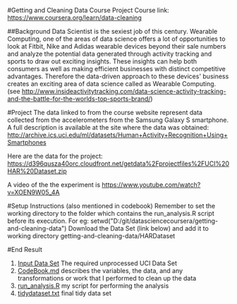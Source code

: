 #Getting and Cleaning Data Course Project
Course link: https://www.coursera.org/learn/data-cleaning

##Background
Data Scientist is the sexiest job of this century. Wearable Computing, one of the areas of data science offers a lot of opportunities to look at Fitbit, Nike and Adidas wearable devices beyond their sale numbers and analyze the potential data generated through activity tracking and sports to draw out exciting insights. These insights can help both consumers as well as making efficient businesses with distinct competitive advantages. Therefore the data-driven approach to these devices' business creates an exciting area of data science called as Wearable Computing. (see http://www.insideactivitytracking.com/data-science-activity-tracking-and-the-battle-for-the-worlds-top-sports-brand/)

#Project 
The data linked to from the course website represent data collected from the accelerometers from the Samsung Galaxy S smartphone. A full description is available at the site where the data was obtained:
http://archive.ics.uci.edu/ml/datasets/Human+Activity+Recognition+Using+Smartphones

Here are the data for the project:
https://d396qusza40orc.cloudfront.net/getdata%2Fprojectfiles%2FUCI%20HAR%20Dataset.zip

A video of the the experiment is https://www.youtube.com/watch?v=XOEN9W05_4A 

#Setup Instructions
(also mentioned in codebook)
Remember to set the working directory to the folder which contains the run_analysis.R script before its execution. For eg:
  setwd("D:/git/datasciencecoursera/getting-and-cleaning-data") 
Download the Data Set (link below) and add it to working directory  getting-and-cleaning-data/HARDataset

#End Result
1. [Input Data Set](https://github.com/KannarKK/datasciencecoursera/tree/master/getting-and-cleaning-data/HARDataset) The required unprocessed UCI Data Set
2. [CodeBook.md](https://github.com/KannarKK/datasciencecoursera/blob/master/getting-and-cleaning-data/CodeBook.md) describes the variables, the data, and any transformations or work that I performed to clean up the data
3. [run_analysis.R](https://github.com/KannarKK/datasciencecoursera/blob/master/getting-and-cleaning-data/run_analysis.R) my script for performing the analysis
4. [tidydataset.txt](https://github.com/KannarKK/datasciencecoursera/blob/master/getting-and-cleaning-data/tidydataset.txt) final tidy data set

